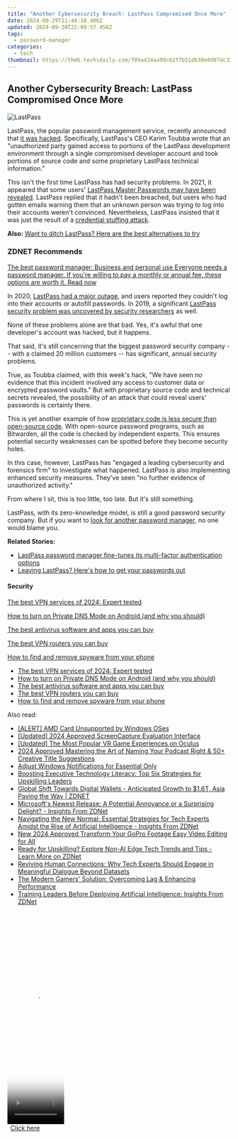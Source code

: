 ```yaml
---
title: "Another Cybersecurity Breach: LastPass Compromised Once More"
date: 2024-09-29T11:44:18.400Z
updated: 2024-09-30T22:09:57.456Z
tags:
  - password-manager
categories:
  - tech
thumbnail: https://thmb.techidaily.com/f09a424aa99c62f7b51db30e0d97dc33c8611de88afaf819d747680f631cd289.jpg
---
```


## Another Cybersecurity Breach: LastPass Compromised Once More

![LastPass](https://www.zdnet.com/a/img/resize/f7416181bb558fcc16418f916403eba88545316e/2019/09/16/eaade1dd-03d6-4527-a092-bae69a690068/lastpass.png?auto=webp&width=1280)

LastPass, the popular password management service, recently announced that [it was hacked](https://blog.lastpass.com/2022/08/notice-of-recent-security-incident/). Specifically, LastPass's CEO Karim Toubba wrote that an "unauthorized party gained access to portions of the LastPass development environment through a single compromised developer account and took portions of source code and some proprietary LastPass technical information."

This isn't the first time LastPass has had security problems. In 2021, it appeared that some users' [LastPass Master Passwords may have been revealed](https://www.zdnet.com/article/lastpass-vp-says-no-indication-that-accounts-compromised-or-credentials-harvested-after-reports/). LastPass replied that it hadn't been breached, but users who had gotten emails warning them that an unknown person was trying to log into their accounts weren't convinced. Nevertheless, LastPass insisted that it was just the result of a [credential stuffing attack](https://owasp.org/www-community/attacks/Credential%5Fstuffing). 

**Also:** [Want to ditch LastPass? Here are the best alternatives to try](https://www.zdnet.com/article/best-lastpass-alternatives/)

### **ZDNET** Recommends

[The best password manager: Business and personal use Everyone needs a password manager. If you're willing to pay a monthly or annual fee, these options are worth it.  Read now](https://www.zdnet.com/article/best-password-manager/)

In 2020, [LastPass had a major outage](https://www.zdnet.com/article/lastpass-is-in-the-midst-of-a-major-outage/), and users reported they couldn't log into their accounts or autofill passwords. In 2019, a significant [LastPass security problem was uncovered by security researchers](https://www.zdnet.com/article/lastpass-bug-leaks-credentials-from-previous-site/) as well.

None of these problems alone are that bad. Yes, it's awful that one developer's account was hacked, but it happens. 

That said, it's still concerning that the biggest password security company -- with a claimed 20 million customers -- has significant, annual security problems.

True, as Toubba claimed, with this week's hack, "We have seen no evidence that this incident involved any access to customer data or encrypted password vaults." But with proprietary source code and technical secrets revealed, the possibility of an attack that could reveal users' passwords is certainly there.

This is yet another example of how [proprietary code is less secure than open-source code](https://www.safetydetectives.com/blog/lastpass-vs-bitwarden-is-an-open-source-password-manager-better/#:~:text=LastPass%20and%20Bitwarden%20both%20have,strict%20zero%2Dknowledge%20policy%29.). With open-source password programs, such as Bitwarden, all the code is checked by independent experts. This ensures potential security weaknesses can be spotted before they become security holes. 

In this case, however, LastPass has "engaged a leading cybersecurity and forensics firm" to investigate what happened. LastPass is also implementing enhanced security measures. They've seen "no further evidence of unauthorized activity." 

From where I sit, this is too little, too late. But it's still something. 

LastPass, with its zero-knowledge model, is still a good password security company. But if you want to [look for another password manager](https://www.zdnet.com/article/best-lastpass-alternatives/), no one would blame you.

**Related Stories:**

* [LastPass password manager fine-tunes its multi-factor authentication options](https://www.zdnet.com/article/lastpass-simplifies-its-multi-factor-authentication-app/)
* [Leaving LastPass? Here's how to get your passwords out](https://www.zdnet.com/article/leaving-lastpass-heres-how-to-get-your-passwords-out/)

#### Security

[The best VPN services of 2024: Expert tested](https://www.zdnet.com/article/best-vpn/ "The best VPN services of 2024: Expert tested")

[How to turn on Private DNS Mode on Android (and why you should)](https://www.zdnet.com/article/how-to-turn-on-private-dns-mode-on-android-and-why-you-should/ "How to turn on Private DNS Mode on Android (and why you should)")

[The best antivirus software and apps you can buy](https://www.zdnet.com/article/best-antivirus/ "The best antivirus software and apps you can buy")

[The best VPN routers you can buy](https://www.zdnet.com/article/best-vpn-router/ "The best VPN routers you can buy")

[How to find and remove spyware from your phone](https://www.zdnet.com/article/how-to-find-and-remove-spyware-from-your-phone/ "How to find and remove spyware from your phone")

* [The best VPN services of 2024: Expert tested](https://www.zdnet.com/article/best-vpn/ "The best VPN services of 2024: Expert tested")
* [How to turn on Private DNS Mode on Android (and why you should)](https://www.zdnet.com/article/how-to-turn-on-private-dns-mode-on-android-and-why-you-should/ "How to turn on Private DNS Mode on Android (and why you should)")
* [The best antivirus software and apps you can buy](https://www.zdnet.com/article/best-antivirus/ "The best antivirus software and apps you can buy")
* [The best VPN routers you can buy](https://www.zdnet.com/article/best-vpn-router/ "The best VPN routers you can buy")
* [How to find and remove spyware from your phone](https://www.zdnet.com/article/how-to-find-and-remove-spyware-from-your-phone/ "How to find and remove spyware from your phone")

<ins class="adsbygoogle"
     style="display:block"
     data-ad-format="autorelaxed"
     data-ad-client="ca-pub-7571918770474297"
     data-ad-slot="1223367746"></ins>

<ins class="adsbygoogle"
     style="display:block"
     data-ad-client="ca-pub-7571918770474297"
     data-ad-slot="8358498916"
     data-ad-format="auto"
     data-full-width-responsive="true"></ins>

<span class="atpl-alsoreadstyle">Also read:</span>
<div><ul>
<li><a href="https://graphic-issues.techidaily.com/alert-amd-card-unsupported-by-windows-oses/"><u>[ALERT] AMD Card Unsupported by Windows OSes</u></a></li>
<li><a href="https://visual-screen-recording.techidaily.com/updated-2024-approved-screencapture-evaluation-interface/"><u>[Updated] 2024 Approved ScreenCapture Evaluation Interface</u></a></li>
<li><a href="https://some-guidance.techidaily.com/updated-the-most-popular-vr-game-experiences-on-oculus/"><u>[Updated] The Most Popular VR Game Experiences on Oculus</u></a></li>
<li><a href="https://extra-support.techidaily.com/2024-approved-mastering-the-art-of-naming-your-podcast-right-and-50plus-creative-title-suggestions/"><u>2024 Approved Mastering the Art of Naming Your Podcast Right & 50+ Creative Title Suggestions</u></a></li>
<li><a href="https://win11-tips.techidaily.com/adjust-windows-notifications-for-essential-only/"><u>Adjust Windows Notifications for Essential Only</u></a></li>
<li><a href="https://app-tips.techidaily.com/boosting-executive-technology-literacy-top-six-strategies-for-upskilling-leaders/"><u>Boosting Executive Technology Literacy: Top Six Strategies for Upskilling Leaders</u></a></li>
<li><a href="https://app-tips.techidaily.com/global-shift-towards-digital-wallets-anticipated-growth-to-16t-asia-paving-the-way-zdnet/"><u>Global Shift Towards Digital Wallets - Anticipated Growth to $1.6T, Asia Paving the Way | ZDNET</u></a></li>
<li><a href="https://win-bits.techidaily.com/microsofts-newest-release-a-potential-annoyance-or-a-surprising-delight-insights-from-zdnet/"><u>Microsoft's Newest Release: A Potential Annoyance or a Surprising Delight? - Insights From ZDNet</u></a></li>
<li><a href="https://app-tips.techidaily.com/navigating-the-new-normal-essential-strategies-for-tech-experts-amidst-the-rise-of-artificial-intelligence-insights-from-zdnet/"><u>Navigating the New Normal: Essential Strategies for Tech Experts Amidst the Rise of Artificial Intelligence - Insights From ZDNet</u></a></li>
<li><a href="https://video-content-creator.techidaily.com/new-2024-approved-transform-your-gopro-footage-easy-video-editing-for-all/"><u>New 2024 Approved Transform Your GoPro Footage Easy Video Editing for All</u></a></li>
<li><a href="https://app-tips.techidaily.com/ready-for-upskilling-explore-non-ai-edge-tech-trends-and-tips-learn-more-on-zdnet/"><u>Ready for Upskilling? Explore Non-AI Edge Tech Trends and Tips - Learn More on ZDNet</u></a></li>
<li><a href="https://app-tips.techidaily.com/reviving-human-connections-why-tech-experts-should-engage-in-meaningful-dialogue-beyond-datasets/"><u>Reviving Human Connections: Why Tech Experts Should Engage in Meaningful Dialogue Beyond Datasets</u></a></li>
<li><a href="https://win-blog.techidaily.com/the-modern-gamers-solution-overcoming-lag-and-enhancing-performance/"><u>The Modern Gamers' Solution: Overcoming Lag & Enhancing Performance</u></a></li>
<li><a href="https://app-tips.techidaily.com/training-leaders-before-deploying-artificial-intelligence-insights-from-zdnet/"><u>Training Leaders Before Deploying Artificial Intelligence: Insights From ZDNet</u></a></li>
</ul></div>

<!-- affiliate ads begin -->
<span id="1975658">
					<video width="128" height="480" style="cursor:pointer"
           poster="//a.impactradius-go.com/display-clicktoplayimage/1975658.png"
           onclick="if(!this.playClicked){this.play();this.setAttribute('controls',true);this.playClicked=true;}">
	   <source src="//a.impactradius-go.com/display-ad/22993-1975658">
	   <img src="//a.impactradius-go.com/display-clicktoplayimage/1975658.png" style="border: none; height: 100%; width: 100%; object-fit: contain">
	</video>
	<div style="width:80px;text-align:center"><a href="javascript:window.open(decodeURIComponent('https%3A%2F%2Fhomestyler.sjv.io%2Fc%2F5597632%2F1975658%2F22993'), '_blank');void(0);">Click here</a></div>
</span>
<img height="0" width="0" src="https://imp.pxf.io/i/5597632/1975658/22993" style="position:absolute;visibility:hidden;" border="0" />
<!-- affiliate ads end -->

